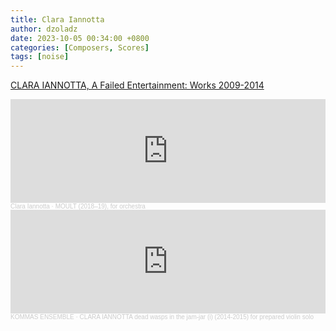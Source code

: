 ```yaml
---
title: Clara Iannotta
author: dzoladz
date: 2023-10-05 00:34:00 +0800
categories: [Composers, Scores]
tags: [noise]
---
```


[CLARA IANNOTTA, A Failed Entertainment: Works 2009-2014](https://www.forcedexposure.com/Catalog/iannotta-clara-a-failed-entertainment-works-2009-2014-cd/RZ.10023CD.html)

<iframe width="100%" height="166" scrolling="no" frameborder="no" allow="autoplay" src="https://w.soundcloud.com/player/?url=https%3A//api.soundcloud.com/tracks/621693951&color=%23ff5500&auto_play=false&hide_related=false&show_comments=true&show_user=true&show_reposts=false&show_teaser=true"></iframe><div style="font-size: 10px; color: #cccccc;line-break: anywhere;word-break: normal;overflow: hidden;white-space: nowrap;text-overflow: ellipsis; font-family: Interstate,Lucida Grande,Lucida Sans Unicode,Lucida Sans,Garuda,Verdana,Tahoma,sans-serif;font-weight: 100;"><a href="https://soundcloud.com/claraiannotta" title="Clara Iannotta" target="_blank" style="color: #cccccc; text-decoration: none;">Clara Iannotta</a> · <a href="https://soundcloud.com/claraiannotta/moult-201819-for-orchestra" title="MOULT (2018–19), for orchestra" target="_blank" style="color: #cccccc; text-decoration: none;">MOULT (2018–19), for orchestra</a></div>

<iframe width="100%" height="166" scrolling="no" frameborder="no" allow="autoplay" src="https://w.soundcloud.com/player/?url=https%3A//api.soundcloud.com/tracks/773903548&color=%23ff5500&auto_play=false&hide_related=false&show_comments=true&show_user=true&show_reposts=false&show_teaser=true"></iframe><div style="font-size: 10px; color: #cccccc;line-break: anywhere;word-break: normal;overflow: hidden;white-space: nowrap;text-overflow: ellipsis; font-family: Interstate,Lucida Grande,Lucida Sans Unicode,Lucida Sans,Garuda,Verdana,Tahoma,sans-serif;font-weight: 100;"><a href="https://soundcloud.com/kommas_ensemble" title="KOMMAS ENSEMBLE" target="_blank" style="color: #cccccc; text-decoration: none;">KOMMAS ENSEMBLE</a> · <a href="https://soundcloud.com/kommas_ensemble/clara-iannota-dead-wasps-in-the-jam-jar-i-2014-2015-for-prepared-violin-solo" title="CLARA IANNOTTA dead wasps in the jam-jar (i) (2014-2015) for prepared violin solo" target="_blank" style="color: #cccccc; text-decoration: none;">CLARA IANNOTTA dead wasps in the jam-jar (i) (2014-2015) for prepared violin solo</a></div>

